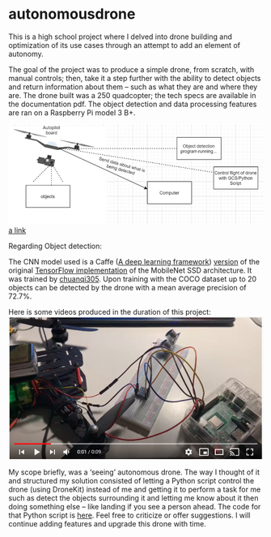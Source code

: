 # autonomousdrone

This is a high school project where I delved into drone building and optimization of its use cases through an attempt to add an element of autonomy.

The goal of the project was to produce a simple drone, from scratch, with manual controls; then, take it a step further with the ability to detect objects and return information about them – such as what they are and where they are. The drone built was a 250 quadcopter; the tech specs are available in the documentation pdf. The object detection and data processing features are ran on a Raspberry Pi model 3 B+.

![Here is an idea of the scope that the system currently covers:](https://github.com/selin-k/autonomousdrone/blob/main/Picture1.png)
[a link](https://github.com/user/repo/blob/branch/other_file.md)

Regarding Object detection:

The CNN model used is a Caffe ([A deep learning framework](https://github.com/BVLC/caffe/)) [version](https://github.com/Zehaos/MobileNet) of the original [TensorFlow implementation](https://github.com/tensorflow/models/blob/master/research/slim/nets/mobilenet_v1.md) of the MobileNet SSD architecture. It was trained by [chuanqi305](https://github.com/chuanqi305/MobileNet-SSD). Upon training with the COCO dataset up to 20 objects can be detected by the drone with a mean average precision of 72.7%.

Here is some videos produced in the duration of this project:
[![autonomous-drone](https://github.com/selin-k/autonomousdrone/blob/main/Capture.PNG)](https://youtube.com/playlist?list=PL0nruMdk2V1aes5Wy8y1fI9kRXtD_ExmT)

My scope briefly, was a ‘seeing’ autonomous drone. The way I thought of it and structured my solution consisted of letting a Python script control the drone (using DroneKit) instead of me and getting it to perform a task for me such as detect the objects surrounding it and letting me know about it then doing something else – like landing if you see a person ahead.
The code for that Python script is [here](https://github.com/selin-k/autonomousdrone/blob/main/code/object-detection.py).
Feel free to criticize or offer suggestions. I will continue adding features and upgrade this drone with time.

